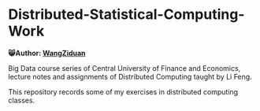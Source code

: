 # Distributed-Statistical-Computing-Work

**😸Author: [WangZiduan](https://github.com/wj19816)**

Big Data course series of Central University of Finance and Economics, lecture notes and assignments of Distributed Computing taught by Li Feng.

This repository records some of my exercises in distributed computing classes.

